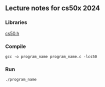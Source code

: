 ## Lecture notes for cs50x 2024

### Libraries

[cs50.h](https://github.com/cs50/libcs50/blob/main/README.md)

### Compile

```gcc -o program_name program_name.c -lcs50```

### Run

```./program_name```
